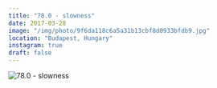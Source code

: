 ```yaml
---
title: "78.0 - slowness"
date: 2017-03-28
image: "/img/photo/9f6da118c6a5a31b13cbf8d0933bfdb9.jpg"
location: "Budapest, Hungary"
instagram: true
draft: false
---
```


![78.0 - slowness](/img/photo/9f6da118c6a5a31b13cbf8d0933bfdb9.jpg)
